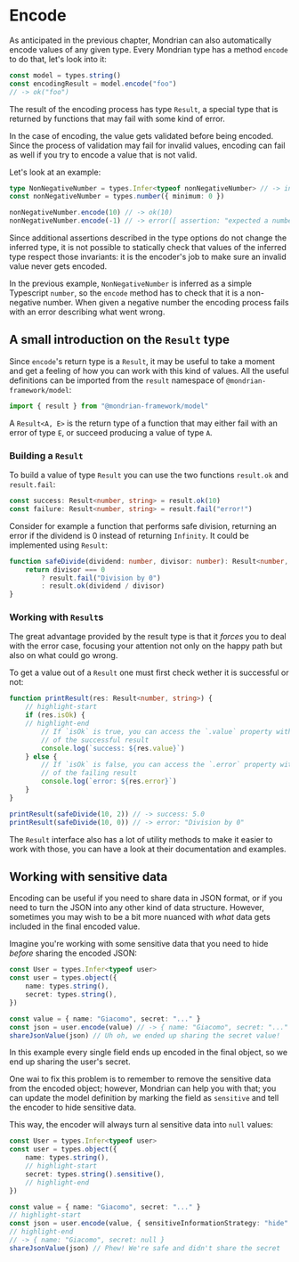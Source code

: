 # Encode

As anticipated in the previous chapter, Mondrian can also automatically encode
values of any given type. Every Mondrian type has a method `encode` to do
that, let's look into it:

```ts showLineNumbers
const model = types.string()
const encodingResult = model.encode("foo")
// -> ok("foo")
```

The result of the encoding process has type `Result`, a special type
that is returned by functions that may fail with some kind of error.

In the case of encoding, the value gets validated before being encoded. Since
the process of validation may fail for invalid values, encoding can fail as well
if you try to encode a value that is not valid.

Let's look at an example:

```ts showLineNumbers
type NonNegativeNumber = types.Infer<typeof nonNegativeNumber> // -> inferred as number
const nonNegativeNumber = types.number({ minimum: 0 })

nonNegativeNumber.encode(10) // -> ok(10)
nonNegativeNumber.encode(-1) // -> error([ assertion: "expected a number >= 0", got: -1, path: "$" ])
```

Since additional assertions described in the type options do not change the
inferred type, it is not possible to statically check that values of the
inferred type respect those invariants: it is the encoder's job to make sure an
invalid value never gets encoded.

In the previous example, `NonNegativeNumber` is inferred as a simple
Typescript `number`, so the `encode` method has to check that it is a
non-negative number. When given a negative number the encoding process fails
with an error describing what went wrong.

## A small introduction on the `Result` type

Since `encode`'s return type is a `Result`, it may be useful to take a
moment and get a feeling of how you can work with this kind of values.
All the useful definitions can be imported from the `result` namespace of
`@mondrian-framework/model`:

```ts showLineNumbers
import { result } from "@mondrian-framework/model"
```

A `Result<A, E>` is the return type of a function that may either fail with an
error of type `E`, or succeed producing a value of type `A`.

### Building a `Result`

To build a value of type `Result` you can use the two functions `result.ok`
and `result.fail`:

```ts showLineNumbers
const success: Result<number, string> = result.ok(10)
const failure: Result<number, string> = result.fail("error!")
```

Consider for example a function that performs safe division, returning
an error if the dividend is 0 instead of returning `Infinity`. It could be
implemented using `Result`:

```ts showLineNumbers
function safeDivide(dividend: number, divisor: number): Result<number, string> {
    return divisor === 0
        ? result.fail("Division by 0")
        : result.ok(dividend / divisor)
}
```

### Working with `Result`s

The great advantage provided by the result type is that it _forces_ you to deal
with the error case, focusing your attention not only on the happy path but also
on what could go wrong.

To get a value out of a `Result` one must first check wether it is successful or
not:

```ts showLineNumbers
function printResult(res: Result<number, string>) {
    // highlight-start
    if (res.isOk) {
    // highlight-end
        // If `isOk` is true, you can access the `.value` property with type
        // of the successful result
        console.log(`success: ${res.value}`)
    } else {
        // If `isOk` is false, you can access the `.error` property with type
        // of the failing result
        console.log(`error: ${res.error}`)
    }
}

printResult(safeDivide(10, 2)) // -> success: 5.0
printResult(safeDivide(10, 0)) // -> error: "Division by 0"
```

The `Result` interface also has a lot of utility methods to make it easier to
work with those, you can have a look at their documentation and examples.

## Working with sensitive data

Encoding can be useful if you need to share data in JSON format, or if you need
to turn the JSON into any other kind of data structure. However, sometimes you
may wish to be a bit more nuanced with _what_ data gets included in the final
encoded value.

Imagine you're working with some sensitive data that you need to hide _before_
sharing the encoded JSON:

```ts showLineNumbers
const User = types.Infer<typeof user>
const user = types.object({
    name: types.string(),
    secret: types.string(),
})

const value = { name: "Giacomo", secret: "..." }
const json = user.encode(value) // -> { name: "Giacomo", secret: "..." }
shareJsonValue(json) // Uh oh, we ended up sharing the secret value!
```

In this example every single field ends up encoded in the final object, so we
end up sharing the user's secret.

One wai to fix this problem is to remember to remove the sensitive data from
the encoded object; however, Mondrian can help you with that; you can update
the model definition by marking the field as `sensitive` and tell the encoder to
hide sensitive data.

This way, the encoder will always turn al sensitive data into `null` values:

```ts showLineNumbers
const User = types.Infer<typeof user>
const user = types.object({
    name: types.string(),
    // highlight-start
    secret: types.string().sensitive(),
    // highlight-end
})

const value = { name: "Giacomo", secret: "..." }
// highlight-start
const json = user.encode(value, { sensitiveInformationStrategy: "hide" })
// highlight-end
// -> { name: "Giacomo", secret: null }
shareJsonValue(json) // Phew! We're safe and didn't share the secret
```
